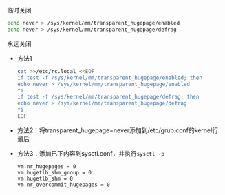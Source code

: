 临时关闭

```bash
echo never > /sys/kernel/mm/transparent_hugepage/enabled
echo never > /sys/kernel/mm/transparent_hugepage/defrag
```



永远关闭

- 方法1

  ```bash
  cat >>/etc/rc.local <<EOF
  if test -f /sys/kernel/mm/transparent_hugepage/enabled; then
  echo never > /sys/kernel/mm/transparent_hugepage/enabled
  fi
  if test -f /sys/kernel/mm/transparent_hugepage/defrag; then
  echo never > /sys/kernel/mm/transparent_hugepage/defrag
  fi
  EOF
  ```

- 方法2：将transparent_hugepage=never添加到/etc/grub.conf的kernel行最后

- 方法3：添加已下内容到sysctl.conf，并执行`sysctl -p`

  ```
  vm.nr_hugepages = 0
  vm.hugetlb_shm_group = 0
  vm.hugetlb_shm = 0
  vm.nr_overcommit_hugepages = 0
  ```

  